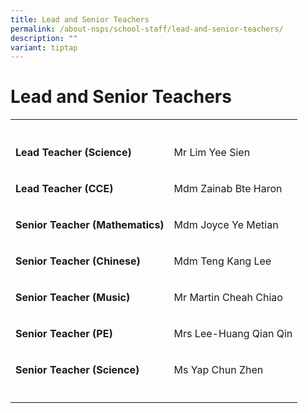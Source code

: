 ```yaml
---
title: Lead and Senior Teachers
permalink: /about-nsps/school-staff/lead-and-senior-teachers/
description: ""
variant: tiptap
---
```

<h1>Lead and Senior Teachers</h1>
<table style="minWidth: 50px">
<colgroup>
<col>
<col>
</colgroup>
<tbody>
<tr>
<th rowspan="1" colspan="1">
<p></p>
</th>
<th rowspan="1" colspan="1">
<p></p>
</th>
</tr>
<tr>
<td rowspan="1" colspan="1">
<p><strong>Lead Teacher (Science)</strong>
</p>
</td>
<td rowspan="1" colspan="1">
<p>Mr Lim Yee Sien</p>
</td>
</tr>
<tr>
<td rowspan="1" colspan="1">
<p><strong>Lead Teacher (CCE)</strong>
</p>
</td>
<td rowspan="1" colspan="1">
<p>Mdm Zainab Bte Haron</p>
</td>
</tr>
<tr>
<td rowspan="1" colspan="1">
<p><strong>Senior Teacher (Mathematics)</strong>
</p>
</td>
<td rowspan="1" colspan="1">
<p>Mdm Joyce Ye Metian</p>
</td>
</tr>
<tr>
<td rowspan="1" colspan="1">
<p><strong>Senior Teacher (Chinese)</strong>
</p>
</td>
<td rowspan="1" colspan="1">
<p>Mdm Teng Kang Lee</p>
</td>
</tr>
<tr>
<td rowspan="1" colspan="1">
<p><strong>Senior Teacher (Music)</strong>
</p>
</td>
<td rowspan="1" colspan="1">
<p>Mr Martin Cheah Chiao</p>
</td>
</tr>
<tr>
<td rowspan="1" colspan="1">
<p><strong>Senior Teacher (PE)</strong>
</p>
</td>
<td rowspan="1" colspan="1">
<p>Mrs Lee-Huang Qian Qin</p>
</td>
</tr>
<tr>
<td rowspan="1" colspan="1">
<p><strong>Senior Teacher (Science)</strong>
</p>
</td>
<td rowspan="1" colspan="1">
<p>Ms Yap Chun Zhen</p>
</td>
</tr>
<tr>
<td rowspan="1" colspan="1">
<p></p>
</td>
<td rowspan="1" colspan="1">
<p></p>
</td>
</tr>
</tbody>
</table>
<p></p>